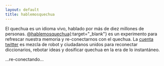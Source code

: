```yaml
---
layout: default
title: hablemosquechua
---
```



El quechua es un idioma vivo, hablado por más de diez millones de personas. 
[@hablemosquechua](https://twitter.com/hablemosquechua){:target="_blank"} es un 
experimento para refrescar nuestra memoria y re-conectarnos con el quechua. 
La [cuenta twitter](https://twitter.com/hablemosquechua) es mezcla de robot y 
ciudadanos unidos para reconectar diccionarios, rebotar ideas y dosificar 
quechua en la era de lo instantáneo.

...re-conectando...



